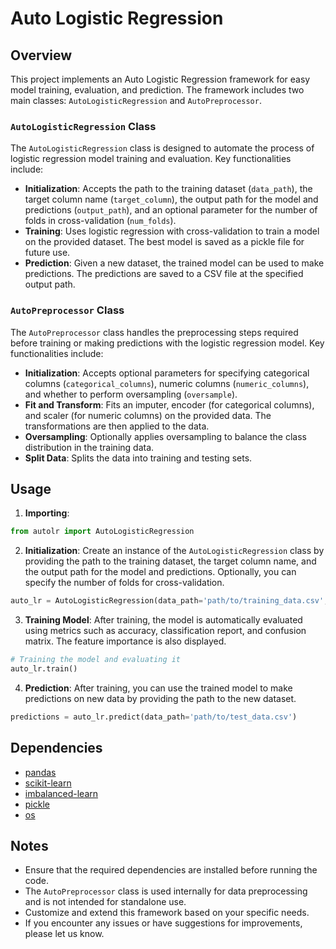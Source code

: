 # Auto Logistic Regression

## Overview
This project implements an Auto Logistic Regression framework for easy model training, evaluation, and prediction. The framework includes two main classes: `AutoLogisticRegression` and `AutoPreprocessor`. 

### `AutoLogisticRegression` Class
The `AutoLogisticRegression` class is designed to automate the process of logistic regression model training and evaluation. Key functionalities include:
- **Initialization**: Accepts the path to the training dataset (`data_path`), the target column name (`target_column`), the output path for the model and predictions (`output_path`), and an optional parameter for the number of folds in cross-validation (`num_folds`).
- **Training**: Uses logistic regression with cross-validation to train a model on the provided dataset. The best model is saved as a pickle file for future use.
- **Prediction**: Given a new dataset, the trained model can be used to make predictions. The predictions are saved to a CSV file at the specified output path.

### `AutoPreprocessor` Class
The `AutoPreprocessor` class handles the preprocessing steps required before training or making predictions with the logistic regression model. Key functionalities include:
- **Initialization**: Accepts optional parameters for specifying categorical columns (`categorical_columns`), numeric columns (`numeric_columns`), and whether to perform oversampling (`oversample`).
- **Fit and Transform**: Fits an imputer, encoder (for categorical columns), and scaler (for numeric columns) on the provided data. The transformations are then applied to the data.
- **Oversampling**: Optionally applies oversampling to balance the class distribution in the training data.
- **Split Data**: Splits the data into training and testing sets.

## Usage
1. **Importing**:
```python
from autolr import AutoLogisticRegression
```
2. **Initialization**: Create an instance of the `AutoLogisticRegression` class by providing the path to the training dataset, the target column name, and the output path for the model and predictions. Optionally, you can specify the number of folds for cross-validation.

```python
auto_lr = AutoLogisticRegression(data_path='path/to/training_data.csv', target_column='target', output_path='output', num_folds=5)
```
3. **Training Model**: After training, the model is automatically evaluated using metrics such as accuracy, classification report, and confusion matrix. The feature importance is also displayed.

```python
# Training the model and evaluating it
auto_lr.train()
```
4. **Prediction**: After training, you can use the trained model to make predictions on new data by providing the path to the new dataset.
```python
predictions = auto_lr.predict(data_path='path/to/test_data.csv')
```
## Dependencies
- [pandas](https://pandas.pydata.org/)
- [scikit-learn](https://scikit-learn.org/)
- [imbalanced-learn](https://imbalanced-learn.org/)
- [pickle](https://docs.python.org/3/library/pickle.html)
- [os](https://docs.python.org/3/library/os.html)

## Notes
- Ensure that the required dependencies are installed before running the code.
- The `AutoPreprocessor` class is used internally for data preprocessing and is not intended for standalone use.
- Customize and extend this framework based on your specific needs.
- If you encounter any issues or have suggestions for improvements, please let us know.
